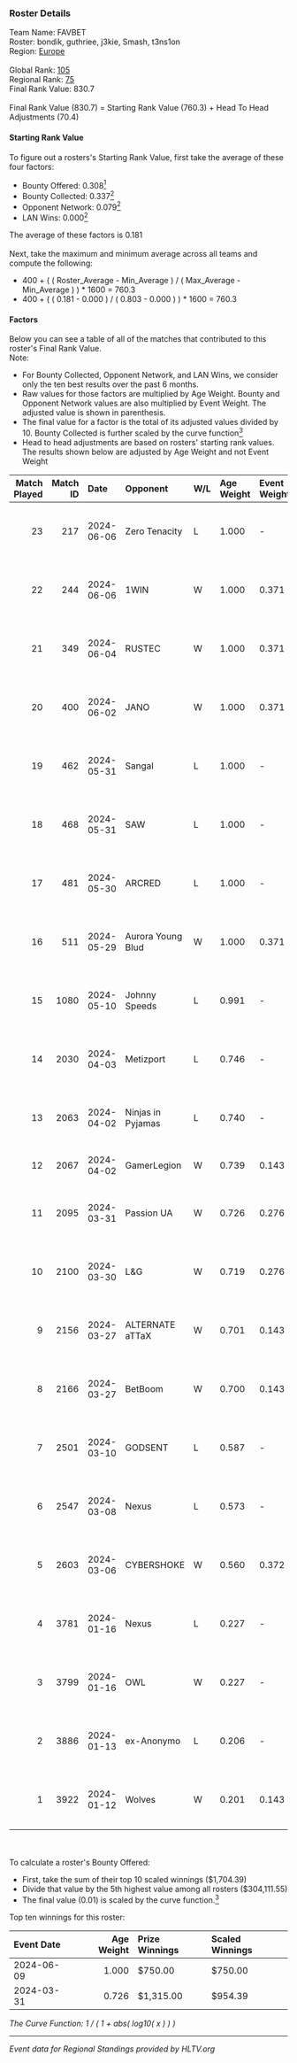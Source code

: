 ### Roster Details<br />
Team Name: FAVBET<br />
Roster: bondik, guthriee, j3kie, Smash, t3ns1on<br />
Region: [Europe]( ../standings_europe.md)<br />
<br />
Global Rank: [105](../standings_global.md)<br />
Regional Rank: [75]( ../standings_europe.md)<br />
Final Rank Value:  830.7<br />
<br />
Final Rank Value (830.7) = Starting Rank Value (760.3) + Head To Head Adjustments (70.4)<br />

#### Starting Rank Value<br />
To figure out a rosters's Starting Rank Value, first take the average of these four factors:<br />
- Bounty Offered: 0.308[<sup>1</sup>](#table2)
- Bounty Collected: 0.337[<sup>2</sup>](#table1)
- Opponent Network: 0.079[<sup>2</sup>](#table1)
- LAN Wins: 0.000[<sup>2</sup>](#table1)

The average of these factors is 0.181<br />
<br />
Next, take the maximum and minimum average across all teams and compute the following:<br />
- 400 + ( ( Roster_Average - Min_Average ) / ( Max_Average - Min_Average ) ) * 1600 = 760.3
- 400 + ( ( 0.181 - 0.000 ) / ( 0.803 - 0.000 ) ) * 1600 = 760.3


#### Factors<br />
Below you can see a table of all of the matches that contributed to this roster's Final Rank Value.<br />
Note:<br />

- For Bounty Collected, Opponent Network, and LAN Wins, we consider only the ten best results over the past 6 months.
- Raw values for those factors are multiplied by Age Weight. Bounty and Opponent Network values are also multiplied by Event Weight. The adjusted value is shown in parenthesis.
- The final value for a factor is the total of its adjusted values divided by 10. Bounty Collected is further scaled by the curve function[<sup>3</sup>](#curveFunction)
- Head to head adjustments are based on rosters' starting rank values. The results shown below are adjusted by Age Weight and not Event Weight
<span id="table1"></span><br />


| Match Played | Match ID | Date       | Opponent          | W/L | Age Weight | Event Weight | Bounty Collected | Opponent Network | LAN Wins  | H2H Adj. | Roster                                    |
| -: | -: | :- | :- | :- | :- | :- | :- | :- | :- | -: | :- |
|           23 |      217 | 2024-06-06 | Zero Tenacity     | L   | 1.000      | -            | -                | -                | -         |    -5.08 | bondik, guthriee, j3kie, Smash, t3ns1on   |
|           22 |      244 | 2024-06-06 | 1WIN              | W   | 1.000      | 0.371        | 0.042 (0.016)    | 0.672 (0.250)    | 0 (0.000) |    25.42 | bondik, guthriee, j3kie, Smash, t3ns1on   |
|           21 |      349 | 2024-06-04 | RUSTEC            | W   | 1.000      | 0.371        | -                | 0.039 (0.014)    | 0 (0.000) |     3.08 | bondik, guthriee, j3kie, Smash, t3ns1on   |
|           20 |      400 | 2024-06-02 | JANO              | W   | 1.000      | 0.371        | 0.002 (0.001)    | 0.086 (0.032)    | 0 (0.000) |    10.93 | bondik, guthriee, j3kie, Smash, t3ns1on   |
|           19 |      462 | 2024-05-31 | Sangal            | L   | 1.000      | -            | -                | -                | -         |    -4.39 | bondik, guthriee, j3kie, Smash, t3ns1on   |
|           18 |      468 | 2024-05-31 | SAW               | L   | 1.000      | -            | -                | -                | -         |    -1.37 | bondik, guthriee, j3kie, Smash, t3ns1on   |
|           17 |      481 | 2024-05-30 | ARCRED            | L   | 1.000      | -            | -                | -                | -         |   -21.75 | bondik, guthriee, j3kie, Smash, t3ns1on   |
|           16 |      511 | 2024-05-29 | Aurora Young Blud | W   | 1.000      | 0.371        | 0.005 (0.002)    | 0.310 (0.115)    | 0 (0.000) |    11.68 | bondik, guthriee, j3kie, Smash, t3ns1on   |
|           15 |     1080 | 2024-05-10 | Johnny Speeds     | L   | 0.991      | -            | -                | -                | -         |    -5.07 | chawzyyy, draken, Lekr0, Ro1f, spooke     |
|           14 |     2030 | 2024-04-03 | Metizport         | L   | 0.746      | -            | -                | -                | -         |    -5.33 | bondik, guthriee, j3kie, Smash, t3ns1on   |
|           13 |     2063 | 2024-04-02 | Ninjas in Pyjamas | L   | 0.740      | -            | -                | -                | -         |    -0.24 | bondik, guthriee, j3kie, Smash, t3ns1on   |
|           12 |     2067 | 2024-04-02 | GamerLegion       | W   | 0.739      | 0.143        | 0.222 (0.023)    | 0.334 (0.035)    | 0 (0.000) |    21.68 | aNdu, isak, sl3nd, Snax, volt             |
|           11 |     2095 | 2024-03-31 | Passion UA        | W   | 0.726      | 0.276        | 0.088 (0.018)    | 0.905 (0.181)    | 0 (0.000) |    16.53 | bondik, guthriee, j3kie, Smash, t3ns1on   |
|           10 |     2100 | 2024-03-30 | L&G               | W   | 0.719      | 0.276        | 0.001 (0.000)    | 0.000 (0.000)    | 0 (0.000) |     4.19 | bondik, guthriee, j3kie, Smash, t3ns1on   |
|            9 |     2156 | 2024-03-27 | ALTERNATE aTTaX   | W   | 0.701      | 0.143        | 0.046 (0.005)    | 0.583 (0.058)    | 0 (0.000) |    16.73 | ArroW, awzek, FreeZe, hyped, skyye        |
|            8 |     2166 | 2024-03-27 | BetBoom           | W   | 0.700      | 0.143        | 0.427 (0.043)    | 0.917 (0.092)    | 0 (0.000) |    21.83 | bondik, guthriee, j3kie, Smash, t3ns1on   |
|            7 |     2501 | 2024-03-10 | GODSENT           | L   | 0.587      | -            | -                | -                | -         |   -14.33 | bondik, guthriee, j3kie, Smash, t3ns1on   |
|            6 |     2547 | 2024-03-08 | Nexus             | L   | 0.573      | -            | -                | -                | -         |    -6.63 | bondik, guthriee, j3kie, Smash, t3ns1on   |
|            5 |     2603 | 2024-03-06 | CYBERSHOKE        | W   | 0.560      | 0.372        | 0.002 (0.000)    | 0.046 (0.010)    | 0 (0.000) |     7.09 | fen2k, FenomeN, flamie, Re1GN, sh1nejezzz |
|            4 |     3781 | 2024-01-16 | Nexus             | L   | 0.227      | -            | -                | -                | -         |    -2.49 | BTN, ERSIN, ragga, s0und, XELLOW          |
|            3 |     3799 | 2024-01-16 | OWL               | W   | 0.227      | -            | -                | -                | -         |     0.85 | bondik, guthriee, j3kie, Smash, t3ns1on   |
|            2 |     3886 | 2024-01-13 | ex-Anonymo        | L   | 0.206      | -            | -                | -                | -         |    -4.33 | bondik, guthriee, j3kie, Smash, t3ns1on   |
|            1 |     3922 | 2024-01-12 | Wolves            | W   | 0.201      | 0.143        | 0.002 (0.000)    | -                | -         |     1.37 | bondik, guthriee, j3kie, Smash, t3ns1on   |

<br />
<span id="table2"></span><br />
To calculate a roster's Bounty Offered:<br />

- First, take the sum of their top 10 scaled winnings ($1,704.39)
- Divide that value by the 5th highest value among all rosters ($304,111.55)
- The final value (0.01) is scaled by the curve function.[<sup>3</sup>](#curveFunction)

Top ten winnings for this roster:<br />

| Event Date | Age Weight | Prize Winnings | Scaled Winnings |
| :- | -: | :- | :- |
| 2024-06-09 |      1.000 | $750.00        | $750.00         |
| 2024-03-31 |      0.726 | $1,315.00      | $954.39         |


<span id="curveFunction"></span>_The Curve Function: 1 / ( 1 + abs( log10( x ) ) )_<br />

---
_Event data for Regional Standings provided by HLTV.org_<br />
